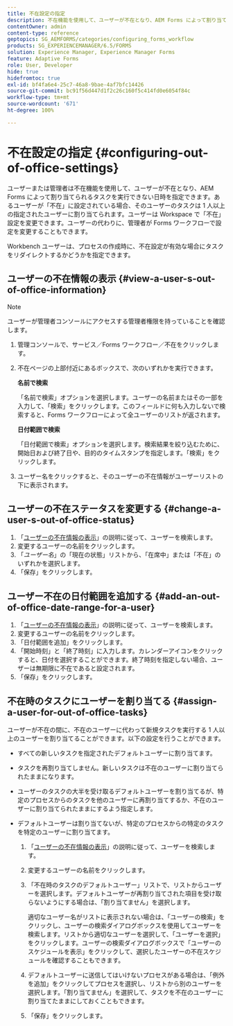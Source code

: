 ```yaml
---
title: 不在設定の指定
description: 不在機能を使用して、ユーザーが不在となり、AEM Forms によって割り当てられるタスクを実行できない日時を指定できます。
contentOwner: admin
content-type: reference
geptopics: SG_AEMFORMS/categories/configuring_forms_workflow
products: SG_EXPERIENCEMANAGER/6.5/FORMS
solution: Experience Manager, Experience Manager Forms
feature: Adaptive Forms
role: User, Developer
hide: true
hidefromtoc: true
exl-id: bf4fa6e4-25c7-46a8-9bae-4af7bfc14426
source-git-commit: bc91f56d447d1f2c26c160f5c414fd0e6054f84c
workflow-type: tm+mt
source-wordcount: '671'
ht-degree: 100%

---
```


# 不在設定の指定 {#configuring-out-of-office-settings}

ユーザーまたは管理者は不在機能を使用して、ユーザーが不在となり、AEM Forms によって割り当てられるタスクを実行できない日時を指定できます。あるユーザーが「不在」に設定されている場合、そのユーザーのタスクは 1 人以上の指定されたユーザーに割り当てられます。ユーザーは Workspace で「不在」設定を変更できます。ユーザーの代わりに、管理者が Forms ワークフローで設定を変更することもできます。

Workbench ユーザーは、プロセスの作成時に、不在設定が有効な場合にタスクをリダイレクトするかどうかを指定できます。

## ユーザーの不在情報の表示 {#view-a-user-s-out-of-office-information}

>[!NOTE]
> 
> ユーザーが管理者コンソールにアクセスする管理者権限を持っていることを確認します。

1. 管理コンソールで、サービス／Forms ワークフロー／不在をクリックします。
1. 不在ページの上部付近にあるボックスで、次のいずれかを実行できます。

   **名前で検索**

   「名前で検索」オプションを選択します。ユーザーの名前またはその一部を入力して、「検索」をクリックします。このフィールドに何も入力しないで検索すると、Forms ワークフローによって全ユーザーのリストが返されます。

   **日付範囲で検索**

   「日付範囲で検索」オプションを選択します。検索結果を絞り込むために、開始日および終了日や、目的のタイムスタンプを指定します。「検索」をクリックします。

1. ユーザー名をクリックすると、そのユーザーの不在情報がユーザーリストの下に表示されます。

## ユーザーの不在ステータスを変更する {#change-a-user-s-out-of-office-status}

1. 「[ユーザーの不在情報の表示](configuring-out-office-settings.md#view-a-user-s-out-of-office-information)」の説明に従って、ユーザーを検索します。
1. 変更するユーザーの名前をクリックします。
1. 「*ユーザー名*」の「現在の状態」リストから、「在席中」または「不在」のいずれかを選択します。
1. 「保存」をクリックします。

## ユーザー不在の日付範囲を追加する {#add-an-out-of-office-date-range-for-a-user}

1. 「[ユーザーの不在情報の表示](configuring-out-office-settings.md#view-a-user-s-out-of-office-information)」の説明に従って、ユーザーを検索します。
1. 変更するユーザーの名前をクリックします。
1. 「日付範囲を追加」をクリックします。
1. 「開始時刻」と「終了時刻」に入力します。カレンダーアイコンをクリックすると、日付を選択することができます。終了時刻を指定しない場合、ユーザーは無期限に不在であると設定されます。
1. 「保存」をクリックします。

## 不在時のタスクにユーザーを割り当てる {#assign-a-user-for-out-of-office-tasks}

ユーザーが不在の間に、不在のユーザーに代わって新規タスクを実行する 1 人以上のユーザーを割り当てることができます。以下の設定を行うことができます。

* すべての新しいタスクを指定されたデフォルトユーザーに割り当てます。
* タスクを再割り当てしません。新しいタスクは不在のユーザーに割り当てられたままになります。
* ユーザーのタスクの大半を受け取るデフォルトユーザーを割り当てるが、特定のプロセスからのタスクを他のユーザーに再割り当てするか、不在のユーザーに割り当てられたままにするよう指定します。
* デフォルトユーザーは割り当てないが、特定のプロセスからの特定のタスクを特定のユーザーに割り当てます。

   1. 「[ユーザーの不在情報の表示](configuring-out-office-settings.md#view-a-user-s-out-of-office-information)」の説明に従って、ユーザーを検索します。
   1. 変更するユーザーの名前をクリックします。
   1. 「不在時のタスクのデフォルトユーザー」リストで、リストからユーザーを選択します。デフォルトユーザーが再割り当てされた項目を受け取らないようにする場合は、「割り当てません」を選択します。

      適切なユーザー名がリストに表示されない場合は、「ユーザーの検索」をクリックし、ユーザーの検索ダイアログボックスを使用してユーザーを検索します。リストから適切なユーザーを選択して、「ユーザーを選択」をクリックします。ユーザーの検索ダイアログボックスで「ユーザーのスケジュールを表示」をクリックして、選択したユーザーの不在スケジュールを確認することもできます。

   1. デフォルトユーザーに送信してはいけないプロセスがある場合は、「例外を追加」をクリックしてプロセスを選択し、リストから別のユーザーを選択します。「割り当てません」を選択して、タスクを不在のユーザーに割り当てたままにしておくこともできます。
   1. 「保存」をクリックします。
